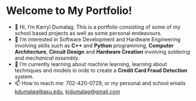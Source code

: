 # Welcome to My Portfolio!
- 👋 Hi, I’m Karryl Dumalag. This is a portfolio consisting of some of my school based projects as well as some personal endeavours.
- 👀 I’m interested in Software Development and Hardware Engineering involving skills such as **C++** and **Python** programming, **Computer Architecture**, **Circuit Design** and **Hardware Creation** involving _soldering_ and _mechanical assembly_.
- 🌱 I’m currently learning about machine learning, learning about techniques and models in orde to create a **Credit Card Fraud Detection** system. 
- 📫 How to reach me: 702-420-0729, or my personal and school emails kdumalag@asu.edu, kjdumalag@gmail.com

